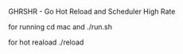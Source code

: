 GHRSHR - Go Hot Reload and Scheduler High Rate 

for running cd mac and ./run.sh

for hot reaload ./reload